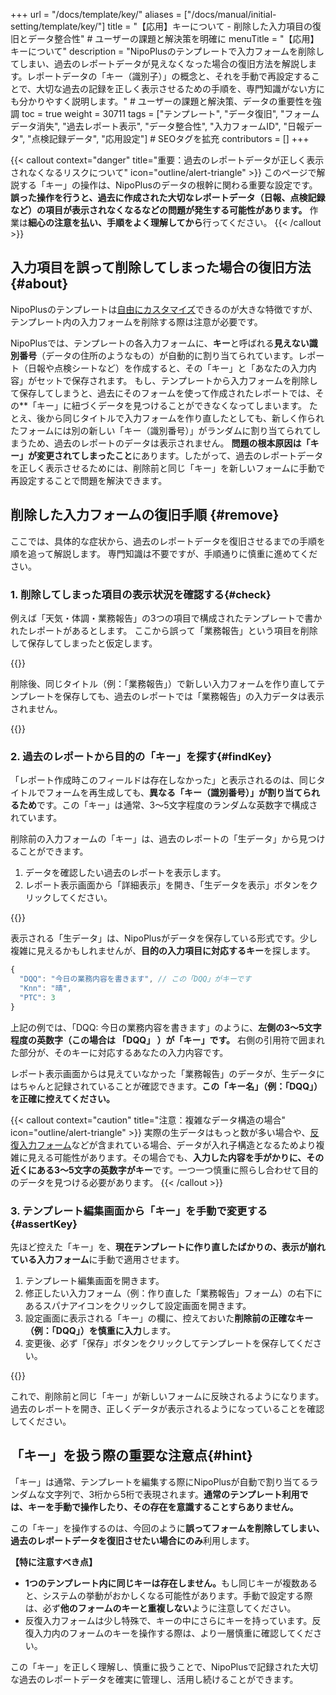 +++
url = "/docs/template/key/"
aliases = ["/docs/manual/initial-setting/template/key/"]
title = "【応用】キーについて - 削除した入力項目の復旧とデータ整合性" # ユーザーの課題と解決策を明確に
menuTitle = "【応用】キーについて"
description = "NipoPlusのテンプレートで入力フォームを削除してしまい、過去のレポートデータが見えなくなった場合の復旧方法を解説します。レポートデータの「キー（識別子）」の概念と、それを手動で再設定することで、大切な過去の記録を正しく表示させるための手順を、専門知識がない方にも分かりやすく説明します。" # ユーザーの課題と解決策、データの重要性を強調
toc = true
weight = 30711
tags = ["テンプレート", "データ復旧", "フォームデータ消失", "過去レポート表示", "データ整合性", "入力フォームID", "日報データ", "点検記録データ", "応用設定"] # SEOタグを拡充
contributors = []
+++

{{< callout context="danger" title="重要：過去のレポートデータが正しく表示されなくなるリスクについて" icon="outline/alert-triangle" >}}
このページで解説する「キー」の操作は、NipoPlusのデータの根幹に関わる重要な設定です。**誤った操作を行うと、過去に作成された大切なレポートデータ（日報、点検記録など）の項目が表示されなくなるなどの問題が発生する可能性があります。**
作業は**細心の注意を払い、手順をよく理解してから**行ってください。
{{< /callout >}}

## 入力項目を誤って削除してしまった場合の復旧方法 {#about}

NipoPlusのテンプレートは[自由にカスタマイズ](/docs/template/make/)できるのが大きな特徴ですが、テンプレート内の入力フォームを削除する際は注意が必要です。

NipoPlusでは、テンプレートの各入力フォームに、**キー**と呼ばれる**見えない識別番号**（データの住所のようなもの）が自動的に割り当てられています。レポート（日報や点検シートなど）を作成すると、その「キー」と「あなたの入力内容」がセットで保存されます。
もし、テンプレートから入力フォームを削除して保存してしまうと、過去にそのフォームを使って作成されたレポートでは、その\*\*「キー」に紐づくデータを見つけることができなくなってしまいます。
たとえ、後から同じタイトルで入力フォームを作り直したとしても、新しく作られたフォームには別の新しい「キー（識別番号）」がランダムに割り当てられてしまうため、過去のレポートのデータは表示されません。
**問題の根本原因は「キー」が変更されてしまったこと**にあります。したがって、過去のレポートデータを正しく表示させるためには、削除前と同じ「キー」を新しいフォームに手動で再設定することで問題を解決できます。

## 削除した入力フォームの復旧手順 {#remove}

ここでは、具体的な症状から、過去のレポートデータを復旧させるまでの手順を順を追って解説します。
専門知識は不要ですが、手順通りに慎重に進めてください。

### 1. 削除してしまった項目の表示状況を確認する{#check}

例えば「天気・体調・業務報告」の3つの項目で構成されたテンプレートで書かれたレポートがあるとします。
ここから誤って「業務報告」という項目を削除して保存してしまったと仮定します。

{{<iTablet filename="img/preRemoveForm" msg="テンプレートから「業務報告」の項目を誤って削除して保存してしまったとします。この操作が過去のレポートに影響します" alice="here">}}

削除後、同じタイトル（例：「業務報告」）で新しい入力フォームを作り直してテンプレートを保存しても、過去のレポートでは「業務報告」の入力データは表示されません。

{{<iTablet filename="img/invalidKey" msg="同じ名前のフォームを追加しても、過去のレポートのデータは復旧しません。これは「キー」が異なるためです" alice="here">}}

### 2. 過去のレポートから目的の「キー」を探す{#findKey}

「レポート作成時このフィールドは存在しなかった」と表示されるのは、同じタイトルでフォームを再生成しても、**異なる「キー（識別番号）」が割り当てられるため**です。この「キー」は通常、3〜5文字程度のランダムな英数字で構成されています。

削除前の入力フォームの「キー」は、過去のレポートの「生データ」から見つけることができます。

1.  データを確認したい過去のレポートを表示します。
2.  レポート表示画面から「詳細表示」を開き、「生データを表示」ボタンをクリックしてください。

{{<iTablet filename="img/rawData" msg="過去のレポートの「生データ」を表示します。ここには、レポートに記録された全ての項目と、その「キー（識別番号）」が保存されています" alice="guide">}}

表示される「生データ」は、NipoPlusがデータを保存している形式です。少し複雑に見えるかもしれませんが、**目的の入力項目に対応するキー**を探します。

```javascript
{
  "DQQ": "今日の業務内容を書きます", // この「DQQ」がキーです
  "Knn": "晴",
  "PTC": 3
}
```

上記の例では、「DQQ: 今日の業務内容を書きます」のように、<strong>左側の3〜5文字程度の英数字（この場合は 「DQQ」 ）が「キー」です。</strong> 右側の引用符で囲まれた部分が、そのキーに対応するあなたの入力内容です。

レポート表示画面からは見えていなかった「業務報告」のデータが、生データにはちゃんと記録されていることが確認できます。<strong>この「キー名」（例：「DQQ」）を正確に控えてください。</strong>

{{< callout context="caution" title="注意：複雑なデータ構造の場合" icon="outline/alert-triangle" >}}
実際の生データはもっと数が多い場合や、[反復入力フォーム](/docs/template/array/)などが含まれている場合、データが入れ子構造となるためより複雑に見える可能性があります。その場合でも、<strong>入力した内容を手がかりに、その近くにある3〜5文字の英数字がキー</strong>です。一つ一つ慎重に照らし合わせて目的のデータを見つける必要があります。
{{< /callout >}}

### 3. テンプレート編集画面から「キー」を手動で変更する{#assertKey}

先ほど控えた「キー」を、<strong>現在テンプレートに作り直したばかりの、表示が崩れている入力フォーム</strong>に手動で適用させます。

1.  テンプレート編集画面を開きます。
2.  修正したい入力フォーム（例：作り直した「業務報告」フォーム）の右下にあるスパナアイコンをクリックして設定画面を開きます。
3.  設定画面に表示される「キー」の欄に、控えておいた<strong>削除前の正確なキー（例：「DQQ」）を慎重に入力</strong>します。
4.  変更後、必ず「保存」ボタンをクリックしてテンプレートを保存してください。

{{<iTablet filename="img/rawData" msg="手動で入力フォームの「キー（識別番号）」を変更できます。作業は慎重に、控えておいたキーを正確に入力してください" alice="here">}}

これで、削除前と同じ「キー」が新しいフォームに反映されるようになります。過去のレポートを開き、正しくデータが表示されるようになっていることを確認してください。

## 「キー」を扱う際の重要な注意点{#hint}

「キー」は通常、テンプレートを編集する際にNipoPlusが自動で割り当てるランダムな文字列で、3桁から5桁で表現されます。<strong>通常のテンプレート利用では、キーを手動で操作したり、その存在を意識することすらありません。</strong>

この「キー」を操作するのは、今回のように<strong>誤ってフォームを削除してしまい、過去のレポートデータを復旧させたい場合にのみ</strong>利用します。

<strong>【特に注意すべき点】</strong>

- <strong>1つのテンプレート内に同じキーは存在しません。</strong>もし同じキーが複数あると、システムの挙動がおかしくなる可能性があります。手動で設定する際は、必ず<strong>他のフォームのキーと重複しない</strong>ように注意してください。
- 反復入力フォームは少し特殊で、キーの中にさらにキーを持っています。反復入力内のフォームのキーを操作する際は、より一層慎重に確認してください。

この「キー」を正しく理解し、慎重に扱うことで、NipoPlusで記録された大切な過去のレポートデータを確実に管理し、活用し続けることができます。
